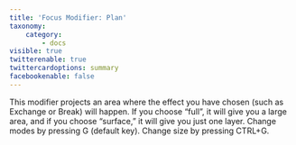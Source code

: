```yaml
---
title: 'Focus Modifier: Plan'
taxonomy:
    category:
        - docs
visible: true
twitterenable: true
twittercardoptions: summary
facebookenable: false
---
```


This modifier projects an area where the effect you have chosen (such as Exchange or Break) will happen. If you choose “full”, it will give you a large area, and if you choose “surface,” it will give you just one layer. Change modes by pressing G (default key). Change size by pressing CTRL+G.